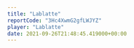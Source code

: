 ```yaml
---
title: "Lablatte"
reportCode: "3Hc4XwmG2gfLWJYZ"
player: "Lablatte"
date: 2021-09-26T21:48:45.419000+00:00
---
```

